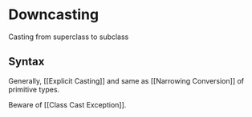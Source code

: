 # Downcasting

Casting from superclass to subclass

## Syntax

Generally, [[Explicit Casting]] and same as [[Narrowing Conversion]] of primitive types.

Beware of [[Class Cast Exception]].
